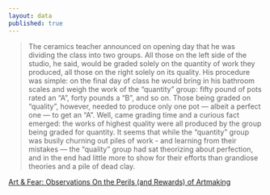 ```yaml
---
layout: data
published: true
---
```


> The ceramics teacher announced on opening day that he was dividing the class into two groups. All those on the left side of the studio, he said, would be graded solely on the quantity of work they produced, all those on the right solely on its quality. His procedure was simple: on the final day of class he would bring in his bathroom scales and weigh the work of the “quantity” group: fifty pound of pots rated an “A”, forty pounds a “B”, and so on. Those being graded on “quality”, however, needed to produce only one pot — albeit a perfect one — to get an “A”. Well, came grading time and a curious fact emerged: the works of highest quality were all produced by the group being graded for quantity. It seems that while the “quantity” group was busily churning out piles of work - and learning from their mistakes — the “quality” group had sat theorizing about perfection, and in the end had little more to show for their efforts than grandiose theories and a pile of dead clay.

[Art & Fear: Observations On the Perils (and Rewards) of Artmaking](https://www.amazon.com/gp/product/0961454733)
